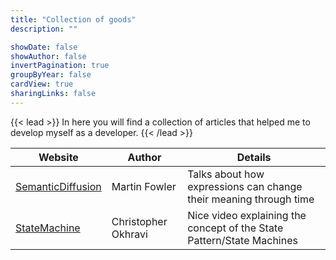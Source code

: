 ```yaml
---
title: "Collection of goods"
description: ""

showDate: false
showAuthor: false
invertPagination: true
groupByYear: false
cardView: true
sharingLinks: false
---
```


{{< lead >}}
In here you will find a collection of articles that helped me to develop myself as a developer.
{{< /lead >}}

| Website                                                                    | Author               | Details                                                               |
|----------------------------------------------------------------------------|----------------------|-----------------------------------------------------------------------|
| [SemanticDiffusion](https://martinfowler.com/bliki/SemanticDiffusion.html) | Martin Fowler        | Talks about how expressions can change their meaning through time     |
| [StateMachine](https://www.youtube.com/watch?v=N12L5D78MAA)                | Christopher Okhravi  | Nice video explaining the concept of the State Pattern/State Machines |
